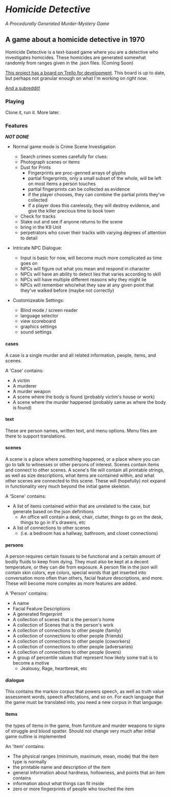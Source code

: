 # _Homicide Detective_

_A Procedurally Generated Murder-Mystery Game_

## A game about a homicide detective in 1970

Homicide Detective is a text-based game where you are a detective who investigates homicides. These homicides are generated somewhat randomly from ranges given in the .json files. (Coming Soon)

[This project has a board on Trello for development](https://trello.com/invite/b/qngR0CGL/35e762327185af78bdd2959332b87e0d/homicide-detective). This board is up to date, but perhaps not granular enough on what I'm working on _right now_.

[And a subreddit!](https://www.reddit.com/r/HomicideDetective)

### Playing
Clone it, run it. More later.

### Features

***NOT DONE***

- Normal game mode is Crime Scene Investigation
	- Search crimes scenes carefully for clues:
	- Photograph scenes or items
	- Dust for Prints
		- Fingerprints are proc-genned arrays of glyphs
		- partial fingerprints, only a small subset of the whole, will be left on most items a person touches
		- partial fingerprints can be collected as evidence
		- if the player chooses, they can combine the partial prints they've collected
		- if a player does this carelessly, they will destroy evidence, and give the killer precious time to book town
	- Check for tracks
	- Stake out and see if anyone returns to the scene
	- bring in the K9 Unit
	- perpetrators who cover their tracks with varying degrees of attention to detail
	
- Intricate NPC Dialogue:
	- Input is basic for now, will become much more complicated as time goes on
	- NPCs will figure out what you mean and respond in character
	- NPCs will have an ability to detect lies that varies according to skill
	- NPCs will have multiple different reasons why they might lie
	- NPCs will remember who/what they saw at any given point that they've walked before (maybe not correctly)

- Customizeable Settings:
	- Blind mode / screen reader
	- language selector
	- view scoreboard
	- graphics settings
	- sound settings

#### cases
A case is a single murder and all related information, people, items, and scenes.

A 'Case' contains:
- A victim
- A murderer
- A murder weapon
- A scene where the body is found (probably victim's house or work)
- A scene where the murder happened (probably same as where the body is found)

#### text 
These are person names, written text, and menu options. Menu files are there to support translations.

#### scenes 
A scene is a place where something happened, or a place where you can go to talk to witnesses or other persons of interest. Scenes contain items and connect to other scenes. A scene's file will contain all printable strings, as well as size descriptions, what items are contained within, and what other scenes are connected to this scene. These will (hopefully) not expand in functionality very much beyond the initial game skeleton.

A 'Scene' contains:
- A list of items contained within that are unrelated to the case, but generate based on the json definitions 
  - An office will contain a desk, chair, clutter, things to go on the desk, things to go in it's drawers, etc
- A list of connections to other scenes 
  - (i.e. a bedroom has a hallway, bathroom, and closet connections)

#### persons 
A person requires certain tissues to be functional and a certain amount of bodily fluids to keep from dying. They must also be kept at a decent temperature, or they can die from exposure. A person file in the json will contain skin colors, eye colors, special words that get inserted into conversation more often than others, facial feature descriptions, and more. These will become more complex as more features are added.

A 'Person' contains:
- A name
- Facial Feature Descriptions
- A generated fingerprint
- A collection of scenes that is the person's home
- A collection of Scenes that is the person's work
- A collection of connections to other people (family)
- A collection of connections to other people (friends)
- A collection of connections to other people (coworkers)
- A collection of connections to other people (adversaries)
- A collection of connections to other people (lovers)
- A group of percentile values that represent how likely some trait is to become a motive
  - Jealousy, Rage, heartbreak, etc

#### dialogue
This contains the markov corpus that powers speech, as well as truth value assessment words, speech affectations, and so on. For each language that the game must be translated into, you need a new corpus in that language.

#### items
the types of items in the game, from furniture and murder weapons to signs of struggle and blood spatter. Should not change very much after initial game outline is implemented

An 'Item' contains:
- The physical ranges (minimum, maximum, mean, mode) that the item type is normally
- the printable name and description of the item
- general information about hardness, hollowness, and points that an item contains
- information about what things can fit inside
- zero or more fingerprints of people who touched the item
